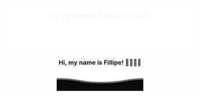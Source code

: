 <div align="center">

  ![teste](/assets/Bottom_up.svg)

  <h3>Hi, my name is Fillipe! 👋😎🏳️‍🌈</h3>

  ![teste2](/assets/Bottom_down.svg)

</div>
